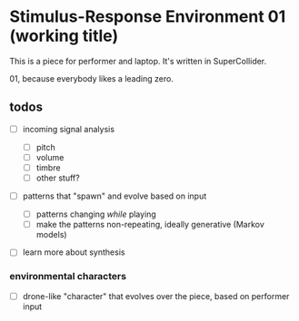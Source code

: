 # Stimulus-Response Environment 01 (working title)

This is a piece for performer and laptop. It's written in SuperCollider.

01, because everybody likes a leading zero.

## todos

- [ ] incoming signal analysis
	- [ ] pitch
	- [ ] volume
	- [ ] timbre
	- [ ] other stuff?
- [ ] patterns that "spawn" and evolve based on input
	- [ ] patterns changing _while_ playing
	- [ ] make the patterns non-repeating, ideally generative (Markov models)
- [ ] learn more about synthesis


### environmental characters

- [ ] drone-like "character" that evolves over the piece, based on performer input

